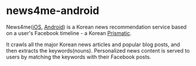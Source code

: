 # news4me-android

News4me(<a href="https://github.com/xissy/ios-news4me">iOS</a>, <a href="https://github.com/xissy/news4me-android">Android</a>) is a Korean news recommendation service based on a user's Facebook timeline - a Korean <a href="http://getprismatic.com/">Prismatic</a>.

It crawls all the major Korean news articles and popular blog posts, and then extracts the keywords(nouns). Personalized news content is served to users by matching the keywords with their Facebook posts.

